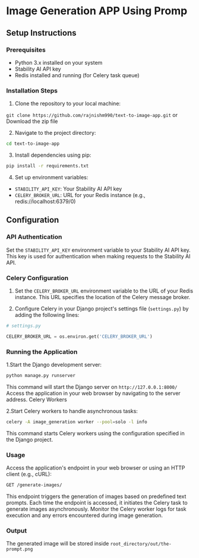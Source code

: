 # Image Generation APP Using Promp 
## Setup Instructions

### Prerequisites

- Python 3.x installed on your system
- Stability AI API key
- Redis installed and running (for Celery task queue)

### Installation Steps

1. Clone the repository to your local machine:

``` git clone https://github.com/rajnishm990/text-to-image-app.git ```
or\
Download the zip file 

2. Navigate to the project directory:

``` bash
cd text-to-image-app 
```

3. Install dependencies using pip:

``` bash
pip install -r requirements.txt
```
4. Set up environment variables:

- `STABILITY_API_KEY`: Your Stability AI API key
- `CELERY_BROKER_URL`: URL for your Redis instance (e.g., redis://localhost:6379/0)

## Configuration

### API Authentication

Set the `STABILITY_API_KEY` environment variable to your Stability AI API key. This key is used for authentication when making requests to the Stability AI API. 


### Celery Configuration

1. Set the `CELERY_BROKER_URL` environment variable to the URL of your Redis instance. This URL specifies the location of the Celery message broker.

2. Configure Celery in your Django project's settings file (`settings.py`) by adding the following lines:

```python
# settings.py

CELERY_BROKER_URL = os.environ.get('CELERY_BROKER_URL')

```

### Running the Application

1.Start the Django development server:
``` bash
python manage.py runserver
 ```
This command will start the Django server on ``` http://127.0.0.1:8000/ ```
Access the application in your web browser by navigating to the server address.
Celery Workers

2.Start Celery workers to handle asynchronous tasks:

``` bash
celery -A image_generation worker --pool=solo -l info
```
This command starts Celery workers using the configuration specified in the Django project.

### Usage
Access the application's endpoint in your web browser or using an HTTP client (e.g., cURL):
``` bash
GET /generate-images/
```

This endpoint triggers the generation of images based on predefined text prompts. Each time the endpoint is accessed, it initiates the Celery task to generate images asynchronously.
Monitor the Celery worker logs for task execution and any errors encountered during image generation.


### Output 
The generated image will be stored inside ``` root_directory/out/the-prompt.png ```
